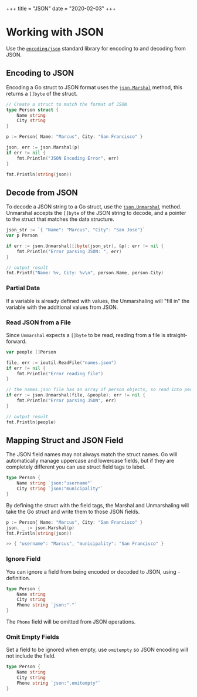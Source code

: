 +++
title = "JSON"
date = "2020-02-03"
+++

# Working with JSON

Use the [`encoding/json`](http://golang.org/pkg/encoding/json/) standard library for encoding to and decoding from JSON.

## Encoding to JSON

Encoding a Go struct to JSON format uses the [`json.Marshal`](https://golang.org/pkg/encoding/json/#Marshal) method, this returns a `[]byte` of the struct.

```go
// Create a struct to match the format of JSON
type Person struct {
    Name string
    City string
}

p := Person{ Name: "Marcus", City: "San Francisco" }

json, err := json.Marshal(p)
if err != nil {
    fmt.Println("JSON Encoding Error", err)
}

fmt.Println(string(json))
```

## Decode from JSON

To decode a JSON string to a Go struct, use the [`json.Unmarshal`](https://golang.org/pkg/encoding/json/#Unmarshal) method. Unmarshal accepts the `[]byte` of the JSON string to decode, and a pointer to the struct that matches the data structure.

```go
json_str := `{ "Name": "Marcus", "City": "San Jose"}`
var p Person

if err := json.Unmarshal([]byte(json_str), &p); err != nil {
    fmt.Println("Error parsing JSON: ", err)
}

// output result
fmt.Printf("Name: %v, City: %v\n", person.Name, person.City)
```

### Partial Data

If a variable is already defined with values, the Unmarshaling will "fill in" the variable with the additional values from JSON.

### Read JSON from a File

Since `Unmarshal` expects a `[]byte` to be read, reading from a file is straight-forward.

```go
var people []Person

file, err := ioutil.ReadFile("names.json")
if err != nil {
    fmt.Println("Error reading file")
}

// the names.json file has an array of person objects, so read into people
if err := json.Unmarshal(file, &people); err != nil {
    fmt.Println("Error parsing JSON", err)
}

// output result
fmt.Println(people)
```

## Mapping Struct and JSON Field

The JSON field names may not always match the struct names. Go will automatically manage uppercase and lowercase fields, but if they are completely different you can use struct field tags to label.

```go
type Person {
    Name string `json:"username"`
    City string `json:"municipality"`
}
```

By defining the struct with the field tags, the Marshal and Unmarshaling will take the Go struct and write them to those JSON fields.

```go
p := Person{ Name: "Marcus", City: "San Francisco" }
json, _ := json.Marshal(p)
fmt.Println(string(json))

>> { "username": "Marcus", "municipality": "San Francisco" }
```

### Ignore Field

You can ignore a field from being encoded or decoded to JSON, using `-` definition.

```go
type Person {
    Name string
    City string
    Phone string `json:"-"`
}
```

The `Phone` field will be omitted from JSON operations.

### Omit Empty Fields

Set a field to be ignored when empty, use `omitempty` so JSON encoding will not include the field.

```go
type Person {
    Name string
    City string
    Phone string `json:",omitempty"`
}
```
